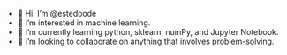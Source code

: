 - 👋 Hi, I’m @estedoode
- 👀 I’m interested in machine learning. 
- 🌱 I’m currently learning python, sklearn, numPy, and Jupyter Notebook. 
- 💞️ I’m looking to collaborate on anything that involves problem-solving. 


<!---
estedoode/estedoode is a ✨ special ✨ repository because its `README.md` (this file) appears on your GitHub profile.
You can click the Preview link to take a look at your changes.
--->
